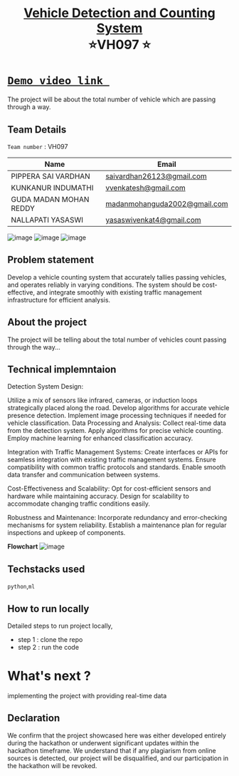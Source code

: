 <h1 align="center" style="border-bottom: none">
    <b>
        <a href="https://www.google.com"> Vehicle Detection and Counting System
 </a><br>
    </b>
    ⭐️VH097  ⭐️ <br>
</h1>

# [`Demo video link `](https://drive.google.com/file/d/1lQc6BsjXuNZzCb1CIRdzpaGHKzB52ZqV/view?usp=drive_link)
The project will be about the total number of vehicle which are passing through a way.
## Team Details
`Team number` : VH097

| Name    | Email           |
|---------|-----------------|
| PIPPERA SAI VARDHAN | saivardhan26123@gmail.com |
| KUNKANUR INDUMATHI | vvenkatesh@gmail.com |
| GUDA MADAN MOHAN REDDY | madanmohanguda2002@gmail.com |
| NALLAPATI YASASWI | yasaswivenkat4@gmail.com |
![image](https://github.com/saivardhan26123/VH097/assets/127670183/33eb9b18-e335-489f-addb-f29c66161e6c)
![image](https://github.com/saivardhan26123/VH097/assets/127670183/f8f5df40-8902-4937-b624-9b3d05f53c60)
![image](https://github.com/saivardhan26123/VH097/assets/127670183/379899a7-d1bc-440a-a2a3-e3d01d69344f)

## Problem statement 
Develop a vehicle counting system that accurately tallies passing vehicles, and operates reliably in varying conditions. The system should be cost-effective, and integrate smoothly with existing traffic management infrastructure for efficient analysis.
## About the project
The project will be telling about the total number of vehicles count passing through the way...

## Technical implemntaion 
Detection System Design:

Utilize a mix of sensors like infrared, cameras, or induction loops strategically placed along the road.
Develop algorithms for accurate vehicle presence detection.
Implement image processing techniques if needed for vehicle classification.
Data Processing and Analysis:
Collect real-time data from the detection system.
Apply algorithms for precise vehicle counting.
Employ machine learning for enhanced classification accuracy.

Integration with Traffic Management Systems:
Create interfaces or APIs for seamless integration with existing traffic management systems.
Ensure compatibility with common traffic protocols and standards.
Enable smooth data transfer and communication between systems.

Cost-Effectiveness and Scalability:
Opt for cost-efficient sensors and hardware while maintaining accuracy.
Design for scalability to accommodate changing traffic conditions easily.

Robustness and Maintenance:
Incorporate redundancy and error-checking mechanisms for system reliability.
Establish a maintenance plan for regular inspections and upkeep of components.

**Flowchart**
![image](https://github.com/saivardhan26123/VH097/assets/127670183/b59f0ed3-c4b4-48ce-8527-531a7529b4dc)

## Techstacks used 
`python`,`ml`

## How to run locally 
Detailed steps to run project locally, 
- step 1 : clone the repo 
- step 2 : run the code 

# What's next ?
implementing the project with providing real-time data
## Declaration
We confirm that the project showcased here was either developed entirely during the hackathon or underwent significant updates within the hackathon timeframe. We understand that if any plagiarism from online sources is detected, our project will be disqualified, and our participation in the hackathon will be revoked.
